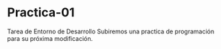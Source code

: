 # Practica-01
Tarea de Entorno de Desarrollo
Subiremos una practica de programación para su próxima modificación.
